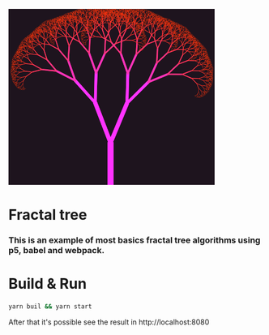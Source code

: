 ![Tree Logo](https://raw.githubusercontent.com/gfonseca/p5-fractal-tree/master/assets/tree.png)

# Fractal tree

### This is an example of most basics fractal tree algorithms using p5, babel and webpack.

# Build & Run

```sh
yarn buil && yarn start
```

After that it's possible see the result in http://localhost:8080